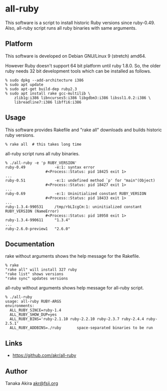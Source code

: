 # all-ruby

This software is a script to install historic Ruby versions since ruby-0.49.
Also, all-ruby script runs all ruby binaries with same arguments.

## Platform

This software is developed on Debian GNU/Linux 9 (stretch) amd64.

However Ruby doesn't support 64 bit platform until ruby 1.8.0.
So, the older ruby needs 32 bit development tools which can be
installed as follows.

    % sudo dpkg --add-architecture i386
    % sudo apt update
    % sudo apt-get build-dep ruby2.3
    % sudo apt install rake gcc-multilib \
        zlib1g:i386 libncurses5:i386 libgdbm3:i386 libssl1.0.2:i386 \
        libreadline7:i386 libffi6:i386

## Usage

This software provides Rakefile and "rake all" downloads and builds
historic ruby versions.

    % rake all  # this takes long time

all-ruby script runs all ruby binaries.

    % ./all-ruby -e 'p RUBY_VERSION'
    ruby-0.49             -e:1: syntax error
                      #<Process::Status: pid 18425 exit 1>
    ...
    ruby-0.51             -e:1: undefined method `p' for "main"(Object)
                      #<Process::Status: pid 18427 exit 1>
    ...
    ruby-0.69             -e:1: Uninitialized constant RUBY_VERSION
                      #<Process::Status: pid 18433 exit 1>
    ...
    ruby-1.3.4-990531     /tmp/rbLIcgCm:1: uninitialized constant RUBY_VERSION (NameError)
                      #<Process::Status: pid 18958 exit 1>
    ruby-1.3.4-990611     "1.3.4"
    ...
    ruby-2.6.0-preview1   "2.6.0"

## Documentation

rake without arguments shows the help message for the Rakefile.

    % rake
    "rake all" will install 327 ruby
    "rake list" shows versions
    "rake sync" updates versions

all-ruby without arguments shows help message for all-ruby script.

    % ./all-ruby
    usage: all-ruby RUBY-ARGS
    environments:
      ALL_RUBY_SINCE=ruby-1.4
      ALL_RUBY_SHOW_DUP=yes
      ALL_RUBY_BINS='ruby-2.1.10 ruby-2.2.10 ruby-2.3.7 ruby-2.4.4 ruby-2.5.1'
      ALL_RUBY_ADDBINS=./ruby       space-separated binaries to be run

## Links

- https://github.com/akr/all-ruby

## Author

Tanaka Akira
akr@fsij.org
